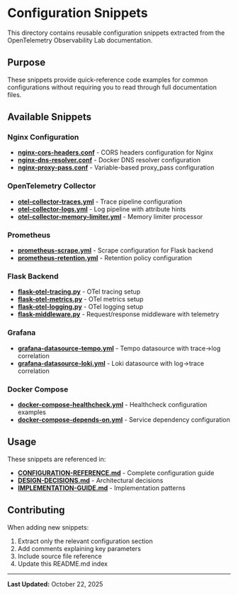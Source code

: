 # Configuration Snippets

This directory contains reusable configuration snippets extracted from the OpenTelemetry Observability Lab documentation.

## Purpose

These snippets provide quick-reference code examples for common configurations without requiring you to read through full documentation files.

## Available Snippets

### Nginx Configuration
- **[nginx-cors-headers.conf](nginx-cors-headers.conf)** - CORS headers configuration for Nginx
- **[nginx-dns-resolver.conf](nginx-dns-resolver.conf)** - Docker DNS resolver configuration
- **[nginx-proxy-pass.conf](nginx-proxy-pass.conf)** - Variable-based proxy_pass configuration

### OpenTelemetry Collector
- **[otel-collector-traces.yml](otel-collector-traces.yml)** - Trace pipeline configuration
- **[otel-collector-logs.yml](otel-collector-logs.yml)** - Log pipeline with attribute hints
- **[otel-collector-memory-limiter.yml](otel-collector-memory-limiter.yml)** - Memory limiter processor

### Prometheus
- **[prometheus-scrape.yml](prometheus-scrape.yml)** - Scrape configuration for Flask backend
- **[prometheus-retention.yml](prometheus-retention.yml)** - Retention policy configuration

### Flask Backend
- **[flask-otel-tracing.py](flask-otel-tracing.py)** - OTel tracing setup
- **[flask-otel-metrics.py](flask-otel-metrics.py)** - OTel metrics setup
- **[flask-otel-logging.py](flask-otel-logging.py)** - OTel logging setup
- **[flask-middleware.py](flask-middleware.py)** - Request/response middleware with telemetry

### Grafana
- **[grafana-datasource-tempo.yml](grafana-datasource-tempo.yml)** - Tempo datasource with trace→log correlation
- **[grafana-datasource-loki.yml](grafana-datasource-loki.yml)** - Loki datasource with log→trace correlation

### Docker Compose
- **[docker-compose-healthcheck.yml](docker-compose-healthcheck.yml)** - Healthcheck configuration examples
- **[docker-compose-depends-on.yml](docker-compose-depends-on.yml)** - Service dependency configuration

## Usage

These snippets are referenced in:
- **[CONFIGURATION-REFERENCE.md](../CONFIGURATION-REFERENCE.md)** - Complete configuration guide
- **[DESIGN-DECISIONS.md](../DESIGN-DECISIONS.md)** - Architectural decisions
- **[IMPLEMENTATION-GUIDE.md](../IMPLEMENTATION-GUIDE.md)** - Implementation patterns

## Contributing

When adding new snippets:
1. Extract only the relevant configuration section
2. Add comments explaining key parameters
3. Include source file reference
4. Update this README.md index

---

**Last Updated:** October 22, 2025
